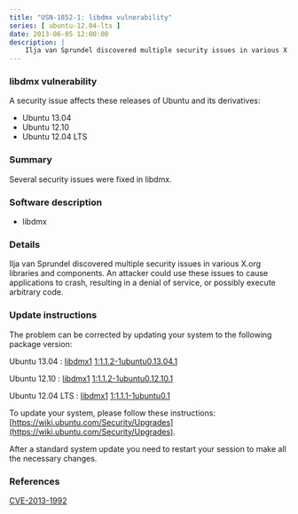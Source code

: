 ```yaml
---
title: "USN-1852-1: libdmx vulnerability"
series: [ ubuntu-12.04-lts ]
date: 2013-06-05 12:00:00
description: |
    Ilja van Sprundel discovered multiple security issues in various X.org libraries and components. An attacker could use these issues to cause applications to crash, resulting in a denial of service, or possibly execute arbitrary code. 
--- 
```

 
### libdmx vulnerability

A security issue affects these releases of Ubuntu and its derivatives:

* Ubuntu 13.04
* Ubuntu 12.10
* Ubuntu 12.04 LTS

### Summary

Several security issues were fixed in libdmx. 

### Software description

* libdmx 

### Details

Ilja van Sprundel discovered multiple security issues in various X.org libraries and components. An attacker could use these issues to cause applications to crash, resulting in a denial of service, or possibly execute arbitrary code. 

### Update instructions

The problem can be corrected by updating your system to the following package version:

Ubuntu 13.04
 : [libdmx1](https://launchpad.net/ubuntu/+source/libdmx) <span> [1:1.1.2-1ubuntu0.13.04.1](https://launchpad.net/ubuntu/+source/libdmx/1:1.1.2-1ubuntu0.13.04.1) </span> 

Ubuntu 12.10
 : [libdmx1](https://launchpad.net/ubuntu/+source/libdmx) <span> [1:1.1.2-1ubuntu0.12.10.1](https://launchpad.net/ubuntu/+source/libdmx/1:1.1.2-1ubuntu0.12.10.1) </span> 

Ubuntu 12.04 LTS
 : [libdmx1](https://launchpad.net/ubuntu/+source/libdmx) <span> [1:1.1.1-1ubuntu0.1](https://launchpad.net/ubuntu/+source/libdmx/1:1.1.1-1ubuntu0.1) </span> 

To update your system, please follow these instructions: [https://wiki.ubuntu.com/Security/Upgrades](https://wiki.ubuntu.com/Security/Upgrades).

After a standard system update you need to restart your session to make all the necessary changes. 

### References

 [CVE-2013-1992](http://people.ubuntu.com/~ubuntu-security/cve/CVE-2013-1992)
 

